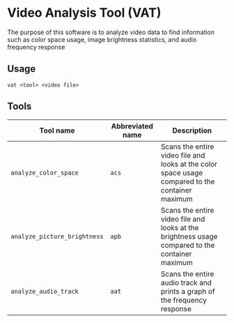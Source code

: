 # Video Analysis Tool (VAT)
The purpose of this software is to analyze video data to find information such as color space usage, image brightness statistics, and audio frequency response

## Usage
`vat <tool> <video file>`

## Tools
| Tool name | Abbreviated name | Description |
| --------- | ---------------- | ----------- |
| `analyze_color_space` | `acs` | Scans the entire video file and looks at the color space usage compared to the container maximum |
| `analyze_picture_brightness` | `apb` | Scans the entire video file and looks at the brightness usage compared to the container maximum |
| `analyze_audio_track` | `aat` | Scans the entire audio track and prints a graph of the frequency response |
